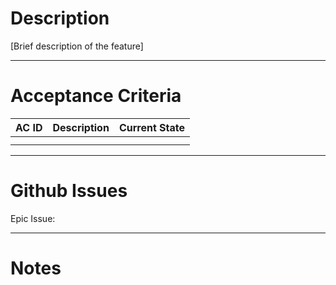 # Description
[Brief description of the feature]

---
# Acceptance Criteria

| AC ID | Description | Current State |
| ----- | ----------- | :------------ |
|       |             |               |
|       |             |               |

---
# Github Issues
Epic Issue:

---
# Notes